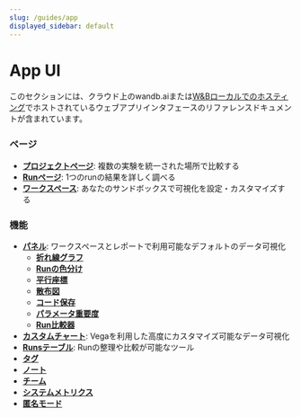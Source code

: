 ```yaml
---
slug: /guides/app
displayed_sidebar: default
---
```


# App UI

このセクションには、クラウド上のwandb.aiまたは[W&Bローカルでのホスティング](../hosting/intro.md)でホストされているウェブアプリインタフェースのリファレンスドキュメントが含まれています。
### ページ

* [**プロジェクトページ**](pages/project-page.md): 複数の実験を統一された場所で比較する
* [**Runページ**](pages/run-page.md): 1つのrunの結果を詳しく調べる
* [**ワークスペース**](pages/workspaces.md): あなたのサンドボックスで可視化を設定・カスタマイズする
### 機能

* [**パネル**](features/panels/intro.md): ワークスペースとレポートで利用可能なデフォルトのデータ可視化
  * [**折れ線グラフ**](features/panels/line-plot/intro.md)
  * [**Runの色分け**](features/panels/run-colors.md)
  * [**平行座標**](features/panels/parallel-coordinates.md)
  * [**散布図**](features/panels/scatter-plot.md)
  * [**コード保存**](features/panels/code.md)
  * [**パラメータ重要度**](features/panels/parameter-importance.md)
  * [**Run比較器**](features/panels/run-comparer.md)
* [**カスタムチャート**](features/custom-charts/intro.md): Vegaを利用した高度にカスタマイズ可能なデータ可視化
* [**Runsテーブル**](features/runs-table.md): Runの整理や比較が可能なツール
* [**タグ**](features/tags.md)
* [**ノート**](features/notes.md)
* [**チーム**](features/teams.md)
* [**システムメトリクス**](features/system-metrics.md)
* [**匿名モード**](features/anon.md)